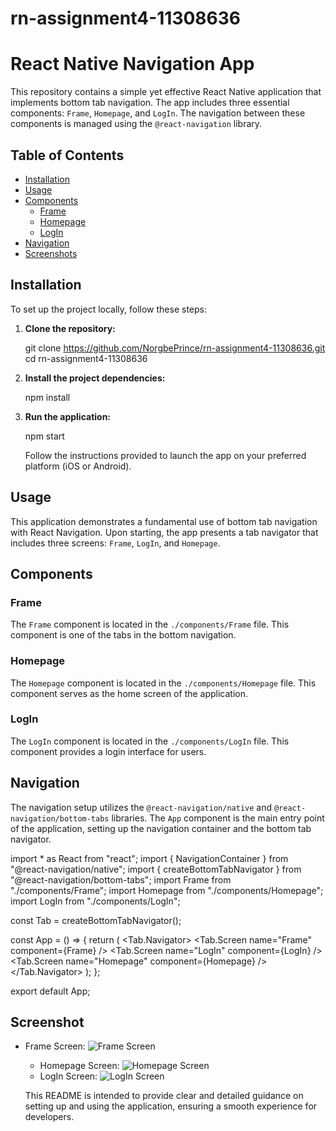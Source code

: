# rn-assignment4-11308636

# React Native Navigation App

This repository contains a simple yet effective React Native application that implements bottom tab navigation. The app includes three essential components: `Frame`, `Homepage`, and `LogIn`. The navigation between these components is managed using the `@react-navigation` library.

## Table of Contents

- [Installation](#installation)
- [Usage](#usage)
- [Components](#components)
  - [Frame](#frame)
  - [Homepage](#homepage)
  - [LogIn](#login)
- [Navigation](#navigation)
- [Screenshots](#screenshots)

## Installation

To set up the project locally, follow these steps:

1. **Clone the repository:**

    
    git clone https://github.com/NorgbePrince/rn-assignment4-11308636.git
    cd rn-assignment4-11308636
    

2. **Install the project dependencies:**

    
    npm install
    

3. **Run the application:**

    
    npm start
    

    Follow the instructions provided to launch the app on your preferred platform (iOS or Android).

## Usage

This application demonstrates a fundamental use of bottom tab navigation with React Navigation. Upon starting, the app presents a tab navigator that includes three screens: `Frame`, `LogIn`, and `Homepage`.

## Components

### Frame

The `Frame` component is located in the `./components/Frame` file. This component is one of the tabs in the bottom navigation.

### Homepage

The `Homepage` component is located in the `./components/Homepage` file. This component serves as the home screen of the application.

### LogIn

The `LogIn` component is located in the `./components/LogIn` file. This component provides a login interface for users.

## Navigation

The navigation setup utilizes the `@react-navigation/native` and `@react-navigation/bottom-tabs` libraries. The `App` component is the main entry point of the application, setting up the navigation container and the bottom tab navigator.


import * as React from "react";
import { NavigationContainer } from "@react-navigation/native";
import { createBottomTabNavigator } from "@react-navigation/bottom-tabs";
import Frame from "./components/Frame";
import Homepage from "./components/Homepage";
import LogIn from "./components/LogIn";

const Tab = createBottomTabNavigator();

const App = () => {
  return (
    <NavigationContainer>
      <Tab.Navigator>
        <Tab.Screen name="Frame" component={Frame} />
        <Tab.Screen name="LogIn" component={LogIn} />
        <Tab.Screen name="Homepage" component={Homepage} />
      </Tab.Navigator>
    </NavigationContainer>
  );
};

export default App;

## Screenshot
- Frame Screen:
![Frame Screen](./Job/assets/photo_2024-06-19_21-10-42.jpg)
  - Homepage Screen:
![Homepage Screen](./Job/assets/photo_2024-06-19_21-10-52.jpg)
  - LogIn Screen:
![LogIn Screen](./Job/assets/photo_2024-06-19_21-10-57.jpg)
  
  This README is intended to provide clear and detailed guidance on setting up and using the application, ensuring a smooth experience for developers.

